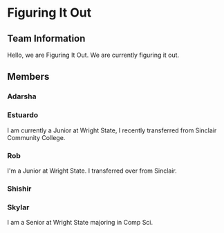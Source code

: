 # Figuring It Out

## Team Information
Hello, we are Figuring It Out. We are currently figuring it out.

## Members

### Adarsha

### Estuardo
I am currently a Junior at Wright State, I recently transferred from Sinclair Community College.

### Rob
I'm a Junior at Wright State. I transferred over from Sinclair.

### Shishir

### Skylar
I am a Senior at Wright State majoring in Comp Sci.